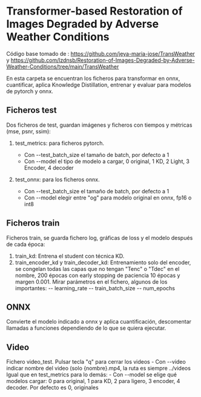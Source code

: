 # Transformer-based Restoration of Images Degraded by Adverse Weather Conditions
Código base tomado de : https://github.com/jeya-maria-jose/TransWeather y https://github.com/lzdnsb/Restoration-of-Images-Degraded-by-Adverse-Weather-Conditions/tree/main/TransWeather 

En esta carpeta se encuentran los ficheros para transformar en onnx, cuantificar, aplica Knowledge Distillation, entrenar y evaluar para modelos de pytorch y onnx.

## Ficheros test
Dos ficheros de test, guardan imágenes y ficheros con tiempos y métricas (mse, psnr, ssim):
1. test_metrics: para ficheros pytorch. 
	- Con --test_batch_size el tamaño de batch, por defecto a 1
	- Con --model el tipo de modelo a cargar, 0 original, 1 KD, 2 Light, 3 Encoder, 4 decoder
	
2. test_onnx: para los ficheros onnx.
	- Con --test_batch_size el tamaño de batch, por defecto a 1
	- Con --model elegir entre "og" para modelo original en onnx, fp16 o int8

## Ficheros train
Ficheros train, se guarda fichero log, gráficas de loss y el modelo después de cada época:

1. train_kd: Entrena el student con técnica KD. 
2. train_encoder_kd y train_decoder_kd: Entrenamiento solo del encoder, se congelan todas las capas que no tengan "Tenc" o "Tdec" en el nombre, 200 épocas con early stopping de paciencia 10 épocas y margen 0.001. Mirar parámetros en el fichero, algunos de los importantes:
	-- learning_rate
	-- train_batch_size
	-- num_epochs
## ONNX
Convierte el modelo indicado a onnx y aplica cuantificación, descomentar llamadas a funciones dependiendo de lo que se quiera ejecutar.

## Video
Fichero video_test.
Pulsar tecla "q" para cerrar los videos
	- Con --video indicar nombre del video (solo {nombre}.mp4, la ruta es siempre ../videos
Igual que en test_metrics para lo demás:
	- Con --model se elige qué modelos cargar: 0 para original, 1 para KD, 2 para ligero, 3 encoder, 4 decoder.
Por defecto es 0, originales

